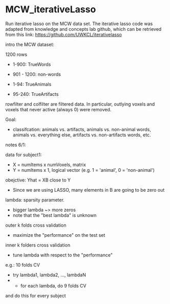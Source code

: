 # MCW_iterativeLasso
Run iterative lasso on the MCW data set. The iterative lasso code was adapted from knowledge and concepts lab github, which can be retrieved from this link: https://github.com/UWKCL/iterativelasso


intro the MCW dataset:

1200 rows
- 1-900: TrueWords
- 901 - 1200: non-words

- 1-94: TrueAnimals
- 95-240: TrueArtifacts

rowfilter and colfilter are filtered data. In particular, outlying voxels and voxels that never active (always 0) were removed. 
  
Goal: 
- classifcation: animals vs. artifacts, animals vs. non-animal words, animals vs. everything else, artifacts vs. non-artifacts words, etc. 


notes 6/1: 

data for subject1: 
- X = numItems x numVoxels, matrix
- Y = numItems x 1, logical vector  (e.g. 1 = 'animal', 0 = 'non-animal')

obejctive: Yhat = XB close to Y 
- Since we are using LASSO, many elements in B are going to be zero out

lambda: sparsity parameter. 
- bigger lambda ~> more zeros
- note that the "best lambda" is unknown 

outer k folds cross validation
- maximize the "performance" on the test set

inner k folders cross validation
- tune lambda with respect to the "performance"


e.g.: 
10 folds CV
- try lambda1, lambda2, ..., lambdaN
- - for each lambda, do 9 folds CV 

and do this for every subject 

















